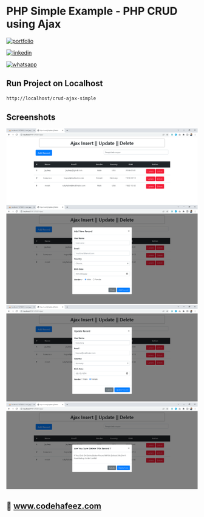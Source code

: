 # PHP Simple Example - PHP CRUD using Ajax

[![portfolio](https://img.shields.io/badge/my_portfolio-000?style=for-the-badge&logo=ko-fi&logoColor=white)](https://www.codehafeez.com/)

[![linkedin](https://img.shields.io/badge/linkedin-0A66C2?style=for-the-badge&logo=linkedin&logoColor=white)](https://www.linkedin.com/in/codehafeez/)

[![whatsapp](https://img.shields.io/badge/whatsapp-GREEN?style=for-the-badge&logo=whatsapp&logoColor=white)](https://api.whatsapp.com/send?phone=923123349398)


## Run Project on Localhost

```bash
http://localhost/crud-ajax-simple
```
    

## Screenshots
![](https://raw.githubusercontent.com/codehafeez/crud-ajax-simple/main/Screenshots/Output-01.png)
![](https://raw.githubusercontent.com/codehafeez/crud-ajax-simple/main/Screenshots/Output-02.png)
![](https://raw.githubusercontent.com/codehafeez/crud-ajax-simple/main/Screenshots/Output-03.png)
![](https://raw.githubusercontent.com/codehafeez/crud-ajax-simple/main/Screenshots/Output-04.png)


## 🔗 www.codehafeez.com

